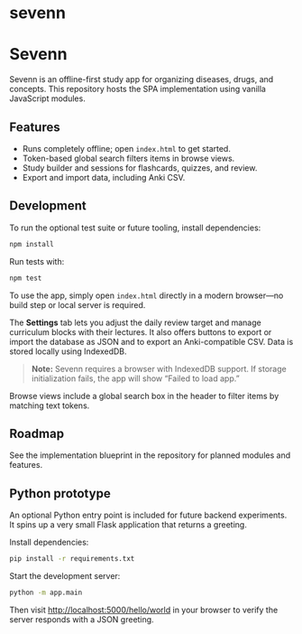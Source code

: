 # sevenn
# Sevenn

Sevenn is an offline-first study app for organizing diseases, drugs, and concepts.
This repository hosts the SPA implementation using vanilla JavaScript modules.

## Features

- Runs completely offline; open `index.html` to get started.
- Token-based global search filters items in browse views.
- Study builder and sessions for flashcards, quizzes, and review.
- Export and import data, including Anki CSV.

## Development

To run the optional test suite or future tooling, install dependencies:

```bash
npm install
```

Run tests with:

```bash
npm test
```

To use the app, simply open `index.html` directly in a modern browser—no build step
or local server is required.

The **Settings** tab lets you adjust the daily review target and manage curriculum
blocks with their lectures. It also offers buttons to export or import the
database as JSON and to export an Anki-compatible CSV. Data is stored locally
using IndexedDB.

> **Note:** Sevenn requires a browser with IndexedDB support. If storage
> initialization fails, the app will show “Failed to load app.”

Browse views include a global search box in the header to filter items by
matching text tokens.

## Roadmap

See the implementation blueprint in the repository for planned modules and features.

## Python prototype

An optional Python entry point is included for future backend experiments. It
spins up a very small Flask application that returns a greeting.

Install dependencies:

```bash
pip install -r requirements.txt
```

Start the development server:

```bash
python -m app.main
```

Then visit [http://localhost:5000/hello/world](http://localhost:5000/hello/world)
in your browser to verify the server responds with a JSON greeting.